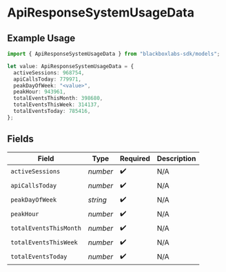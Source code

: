 # ApiResponseSystemUsageData

## Example Usage

```typescript
import { ApiResponseSystemUsageData } from "blackboxlabs-sdk/models";

let value: ApiResponseSystemUsageData = {
  activeSessions: 968754,
  apiCallsToday: 779971,
  peakDayOfWeek: "<value>",
  peakHour: 943961,
  totalEventsThisMonth: 398680,
  totalEventsThisWeek: 314137,
  totalEventsToday: 785416,
};
```

## Fields

| Field                  | Type                   | Required               | Description            |
| ---------------------- | ---------------------- | ---------------------- | ---------------------- |
| `activeSessions`       | *number*               | :heavy_check_mark:     | N/A                    |
| `apiCallsToday`        | *number*               | :heavy_check_mark:     | N/A                    |
| `peakDayOfWeek`        | *string*               | :heavy_check_mark:     | N/A                    |
| `peakHour`             | *number*               | :heavy_check_mark:     | N/A                    |
| `totalEventsThisMonth` | *number*               | :heavy_check_mark:     | N/A                    |
| `totalEventsThisWeek`  | *number*               | :heavy_check_mark:     | N/A                    |
| `totalEventsToday`     | *number*               | :heavy_check_mark:     | N/A                    |